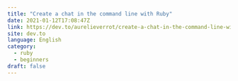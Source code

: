```yaml
---
title: "Create a chat in the command line with Ruby"
date: 2021-01-12T17:08:47Z
link: https://dev.to/aurelieverrot/create-a-chat-in-the-command-line-with-ruby-2po9?utm_medium=RSS&utm_source=news.12bit.vn
site: dev.to
language: English
category:
  - ruby
  - beginners
draft: false
---
```

